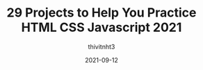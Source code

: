 ---
author: thivitnht3
date: 2021-09-12
hidden: true
publisher: thepracticaldev
tags:
  - html
  - css
  - javascript
target_url: https://dev.to/haycuoilennao19/29-projects-to-help-you-practice-html-css-javascript-2021-1j88
title: 29 Projects to Help You Practice HTML CSS Javascript 2021
---